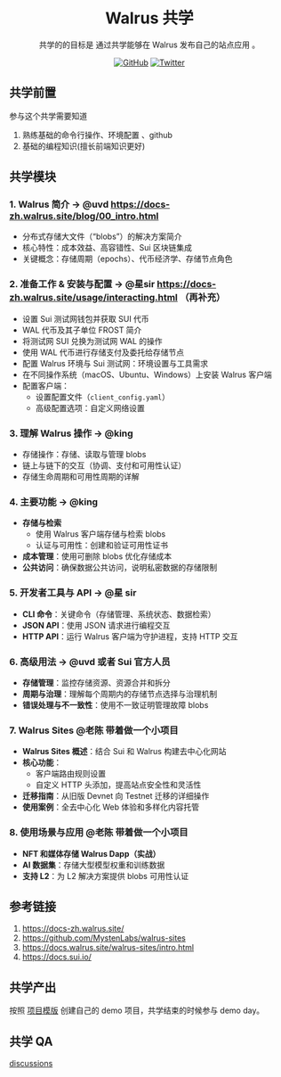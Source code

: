 <div align="center">
  <h1> Walrus 共学 </h1>

 <p>  共学的的目标是 通过共学能够在 Walrus 发布自己的站点应用 。</p>

 <p>
    <a href="https://github.com/CreatorsDAO"><img src="https://badgen.net/badge/icon/github?icon=github&label" alt="GitHub" /></a>
    <a href="https://twitter.com/Labs706"><img src="https://badgen.net/badge/icon/twitter?icon=twitter&label" alt="Twitter" /></a>
  </p>

</div>

## 共学前置

参与这个共学需要知道

1. 熟练基础的命令行操作、环境配置 、github
2. 基础的编程知识(擅长前端知识更好)

## 共学模块

### **1. Walrus 简介  → @uvd**  https://docs-zh.walrus.site/blog/00_intro.html

- 分布式存储大文件（“blobs”）的解决方案简介
- 核心特性：成本效益、高容错性、Sui 区块链集成
- 关键概念：存储周期（epochs）、代币经济学、存储节点角色

### **2. 准备工作 & 安装与配置 → @星sir** https://docs-zh.walrus.site/usage/interacting.html （再补充）

- 设置 Sui 测试网钱包并获取 SUI 代币
- WAL 代币及其子单位 FROST 简介
- 将测试网 SUI 兑换为测试网 WAL 的操作
- 使用 WAL 代币进行存储支付及委托给存储节点
- 配置 Walrus 环境与 Sui 测试网：环境设置与工具需求
- 在不同操作系统（macOS、Ubuntu、Windows）上安装 Walrus 客户端
- 配置客户端：
    - 设置配置文件（`client_config.yaml`）
    - 高级配置选项：自定义网络设置

### **3. 理解 Walrus 操作 → @king**

- 存储操作：存储、读取与管理 blobs
- 链上与链下的交互（协调、支付和可用性认证）
- 存储生命周期和可用性周期的详解

### **4. 主要功能 → @king**

- **存储与检索**
    - 使用 Walrus 客户端存储与检索 blobs
    - 认证与可用性：创建和验证可用性证书
- **成本管理**：使用可删除 blobs 优化存储成本
- **公共访问**：确保数据公共访问，说明私密数据的存储限制

### **5. 开发者工具与 API → @星 sir**

- **CLI 命令**：关键命令（存储管理、系统状态、数据检索）
- **JSON API**：使用 JSON 请求进行编程交互
- **HTTP API**：运行 Walrus 客户端为守护进程，支持 HTTP 交互

### **6. 高级用法 → @uvd 或者 Sui 官方人员**

- **存储管理**：监控存储资源、资源合并和拆分
- **周期与治理**：理解每个周期内的存储节点选择与治理机制
- **错误处理与不一致性**：使用不一致证明管理故障 blobs

### **7. Walrus Sites @老陈 带着做一个小项目**

- **Walrus Sites 概述**：结合 Sui 和 Walrus 构建去中心化网站
- **核心功能**：
    - 客户端路由规则设置
    - 自定义 HTTP 头添加，提高站点安全性和灵活性
- **迁移指南**：从旧版 Devnet 向 Testnet 迁移的详细操作
- **使用案例**：全去中心化 Web 体验和多样化内容托管

### **8. 使用场景与应用 @老陈 带着做一个小项目**

- **NFT 和媒体存储 Walrus Dapp（实战）**
- **AI 数据集**：存储大型模型权重和训练数据
- **支持 L2**：为 L2 解决方案提供 blobs 可用性认证

## 参考链接

1. https://docs-zh.walrus.site/
2. https://github.com/MystenLabs/walrus-sites
3. https://docs.walrus.site/walrus-sites/intro.html
4. https://docs.sui.io/

## 共学产出

按照 [项目模版](https://github.com/orgs/CreatorsDAO/discussions/60) 创建自己的 demo 项目，共学结束的时候参与 demo day。

## 共学 QA

[discussions](https://github.com/orgs/CreatorsDAO/discussions/categories/q-a)

